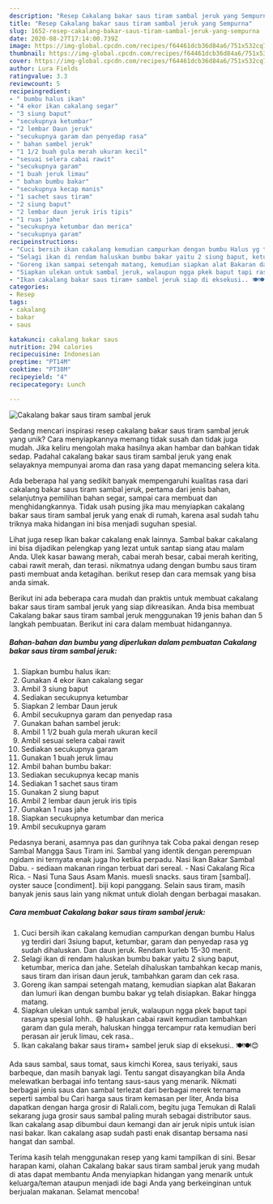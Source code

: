 ```yaml
---
description: "Resep Cakalang bakar saus tiram sambal jeruk yang Sempurna"
title: "Resep Cakalang bakar saus tiram sambal jeruk yang Sempurna"
slug: 1652-resep-cakalang-bakar-saus-tiram-sambal-jeruk-yang-sempurna
date: 2020-08-27T17:14:00.739Z
image: https://img-global.cpcdn.com/recipes/f64461dcb36d84a6/751x532cq70/cakalang-bakar-saus-tiram-sambal-jeruk-foto-resep-utama.jpg
thumbnail: https://img-global.cpcdn.com/recipes/f64461dcb36d84a6/751x532cq70/cakalang-bakar-saus-tiram-sambal-jeruk-foto-resep-utama.jpg
cover: https://img-global.cpcdn.com/recipes/f64461dcb36d84a6/751x532cq70/cakalang-bakar-saus-tiram-sambal-jeruk-foto-resep-utama.jpg
author: Lura Fields
ratingvalue: 3.3
reviewcount: 5
recipeingredient:
- " bumbu halus ikan"
- "4 ekor ikan cakalang segar"
- "3 siung baput"
- "secukupnya ketumbar"
- "2 lembar Daun jeruk"
- "secukupnya garam dan penyedap rasa"
- " bahan sambel jeruk"
- "1 1/2 buah gula merah ukuran kecil"
- "sesuai selera cabai rawit"
- "secukupnya garam"
- "1 buah jeruk limau"
- " bahan bumbu bakar"
- "secukupnya kecap manis"
- "1 sachet saus tiram"
- "2 siung baput"
- "2 lembar daun jeruk iris tipis"
- "1 ruas jahe"
- "secukupnya ketumbar dan merica"
- "secukupnya garam"
recipeinstructions:
- "Cuci bersih ikan cakalang kemudian campurkan dengan bumbu Halus yg terdiri dari 3siung baput, ketumbar, garam dan penyedap rasa yg sudah dihaluskan. Dan daun jeruk. Rendam kurleb 15-30 menit."
- "Selagi ikan di rendam haluskan bumbu bakar yaitu 2 siung baput, ketumbar, merica dan jahe. Setelah dihaluskan tambahkan kecap manis, saus tiram dan irisan daun jeruk, tambahkan garam dan cek rasa."
- "Goreng ikan sampai setengah matang, kemudian siapkan alat Bakaran dan lumuri ikan dengan bumbu bakar yg telah disiapkan. Bakar hingga matang."
- "Siapkan ulekan untuk sambal jeruk, walaupun ngga pkek baput tapi rasanya spesial lohh.. 😄 haluskan cabai rawit kemudian tambahkan garam dan gula merah, haluskan hingga tercampur rata kemudian beri perasan air jeruk limau, cek rasa.."
- "Ikan cakalang bakar saus tiram+ sambel jeruk siap di eksekusi.. 🍽🍽😊"
categories:
- Resep
tags:
- cakalang
- bakar
- saus

katakunci: cakalang bakar saus 
nutrition: 294 calories
recipecuisine: Indonesian
preptime: "PT14M"
cooktime: "PT38M"
recipeyield: "4"
recipecategory: Lunch

---
```



![Cakalang bakar saus tiram sambal jeruk](https://img-global.cpcdn.com/recipes/f64461dcb36d84a6/751x532cq70/cakalang-bakar-saus-tiram-sambal-jeruk-foto-resep-utama.jpg)

Sedang mencari inspirasi resep cakalang bakar saus tiram sambal jeruk yang unik? Cara menyiapkannya memang tidak susah dan tidak juga mudah. Jika keliru mengolah maka hasilnya akan hambar dan bahkan tidak sedap. Padahal cakalang bakar saus tiram sambal jeruk yang enak selayaknya mempunyai aroma dan rasa yang dapat memancing selera kita.

Ada beberapa hal yang sedikit banyak mempengaruhi kualitas rasa dari cakalang bakar saus tiram sambal jeruk, pertama dari jenis bahan, selanjutnya pemilihan bahan segar, sampai cara membuat dan menghidangkannya. Tidak usah pusing jika mau menyiapkan cakalang bakar saus tiram sambal jeruk yang enak di rumah, karena asal sudah tahu triknya maka hidangan ini bisa menjadi suguhan spesial.

Lihat juga resep Ikan bakar cakalang enak lainnya. Sambal bakar cakalang ini bisa dijadikan pelengkap yang lezat untuk santap siang atau malam Anda. Ulek kasar bawang merah, cabai merah besar, cabai merah keriting, cabai rawit merah, dan terasi. nikmatnya udang dengan bumbu saus tiram pasti membuat anda ketagihan. berikut resep dan cara memsak yang bisa anda simak.


Berikut ini ada beberapa cara mudah dan praktis untuk membuat cakalang bakar saus tiram sambal jeruk yang siap dikreasikan. Anda bisa membuat Cakalang bakar saus tiram sambal jeruk menggunakan 19 jenis bahan dan 5 langkah pembuatan. Berikut ini cara dalam membuat hidangannya.

<!--inarticleads1-->

##### Bahan-bahan dan bumbu yang diperlukan dalam pembuatan Cakalang bakar saus tiram sambal jeruk:

1. Siapkan  bumbu halus ikan:
1. Gunakan 4 ekor ikan cakalang segar
1. Ambil 3 siung baput
1. Sediakan secukupnya ketumbar
1. Siapkan 2 lembar Daun jeruk
1. Ambil secukupnya garam dan penyedap rasa
1. Gunakan  bahan sambel jeruk:
1. Ambil 1 1/2 buah gula merah ukuran kecil
1. Ambil sesuai selera cabai rawit
1. Sediakan secukupnya garam
1. Gunakan 1 buah jeruk limau
1. Ambil  bahan bumbu bakar:
1. Sediakan secukupnya kecap manis
1. Sediakan 1 sachet saus tiram
1. Gunakan 2 siung baput
1. Ambil 2 lembar daun jeruk iris tipis
1. Gunakan 1 ruas jahe
1. Siapkan secukupnya ketumbar dan merica
1. Ambil secukupnya garam


Pedasnya berani, asamnya pas dan gurihnya tak Coba pakai dengan resep Sambal Mangga Saus Tiram ini. Sambal yang identik dengan perempuan ngidam ini ternyata enak juga lho ketika perpadu. Nasi Ikan Bakar Sambal Dabu. - sediaan makanan ringan terbuat dari sereal. - Nasi Cakalang Rica Rica. - Nasi Tuna Saus Asam Manis. muesli snacks. saus tiram [sambal]. oyster sauce [condiment]. biji kopi panggang. Selain saus tiram, masih banyak jenis saus lain yang nikmat untuk diolah dengan berbagai masakan. 

<!--inarticleads2-->

##### Cara membuat Cakalang bakar saus tiram sambal jeruk:

1. Cuci bersih ikan cakalang kemudian campurkan dengan bumbu Halus yg terdiri dari 3siung baput, ketumbar, garam dan penyedap rasa yg sudah dihaluskan. Dan daun jeruk. Rendam kurleb 15-30 menit.
1. Selagi ikan di rendam haluskan bumbu bakar yaitu 2 siung baput, ketumbar, merica dan jahe. Setelah dihaluskan tambahkan kecap manis, saus tiram dan irisan daun jeruk, tambahkan garam dan cek rasa.
1. Goreng ikan sampai setengah matang, kemudian siapkan alat Bakaran dan lumuri ikan dengan bumbu bakar yg telah disiapkan. Bakar hingga matang.
1. Siapkan ulekan untuk sambal jeruk, walaupun ngga pkek baput tapi rasanya spesial lohh.. 😄 haluskan cabai rawit kemudian tambahkan garam dan gula merah, haluskan hingga tercampur rata kemudian beri perasan air jeruk limau, cek rasa..
1. Ikan cakalang bakar saus tiram+ sambel jeruk siap di eksekusi.. 🍽🍽😊


Ada saus sambal, saus tomat, saus kimchi Korea, saus teriyaki, saus barbeque, dan masih banyak lagi. Tentu sangat disayangkan bila Anda melewatkan berbagai info tentang saus-saus yang menarik. Nikmati berbagai jenis saus dan sambal terlezat dari berbagai merek ternama seperti sambal bu Cari harga saus tiram kemasan per liter, Anda bisa dapatkan dengan harga grosir di Ralali.com, begitu juga Temukan di Ralali sekarang juga grosir saus sambal paling murah sebagai distributor saus. Ikan cakalang asap dibumbui daun kemangi dan air jeruk nipis untuk isian nasi bakar. Ikan cakalang asap sudah pasti enak disantap bersama nasi hangat dan sambal. 

Terima kasih telah menggunakan resep yang kami tampilkan di sini. Besar harapan kami, olahan Cakalang bakar saus tiram sambal jeruk yang mudah di atas dapat membantu Anda menyiapkan hidangan yang menarik untuk keluarga/teman ataupun menjadi ide bagi Anda yang berkeinginan untuk berjualan makanan. Selamat mencoba!
